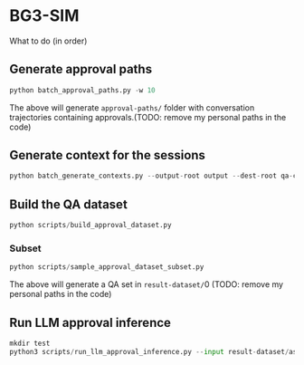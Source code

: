 # BG3-SIM

What to do (in order)

## Generate approval paths
```python
python batch_approval_paths.py -w 10
```
The above will generate `approval-paths/` folder with conversation trajectories containing approvals.(TODO: remove my personal paths in the code)

## Generate context for the sessions
```python
python batch_generate_contexts.py --output-root output --dest-root qa-context-rag --model openai/gpt-5-mini
```

## Build the QA dataset
```python
python scripts/build_approval_dataset.py
```
### Subset
```python
python scripts/sample_approval_dataset_subset.py
```
The above will generate a QA set in `result-dataset/`0
(TODO: remove my personal paths in the code)

## Run LLM approval inference
```python
mkdir test
python3 scripts/run_llm_approval_inference.py --input result-dataset/astarion_approval_dataset_subset.json --output test/gpt-4o-mini_astarion_llm_approvals.jsonl --character Wyll --model gpt-4o-mini --sleep 0.1 --metrics_dir test
```